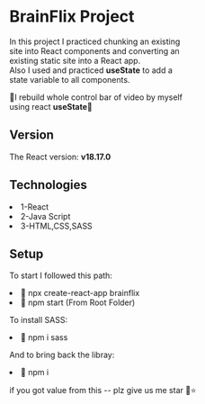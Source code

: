# BrainFlix Project

In this project I practiced chunking an existing</br>
site into React components and converting an</br>
existing static site into a React app.</br>
Also I used and practiced **useState** to add a</br>
state variable to all components.<br/>

📢I rebuild whole control bar of video by myself</br>
using react **useState**🎉

## Version

The React version: **v18.17.0**

## Technologies

<li>1-React</li>
<li>2-Java Script</li>
<li>3-HTML,CSS,SASS</li>

## Setup

To start I followed this path:

<li>📝 npx create-react-app brainflix</li>
<li>📝 npm start (From Root Folder)</li>

To install SASS:

<li>📝 npm i sass</li>

And to bring back the libray:

<li>📝 npm i</li>

if you got value from this -- plz give us me star 🙂⭐
